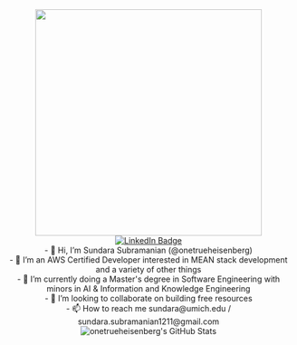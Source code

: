 <div id="header" align="center">
  <img src="https://i.giphy.com/media/v1.Y2lkPTc5MGI3NjExa2NmejVwMG41dHRjazFzc3NmaDd3M3E2Y3hqcGpyOG1zYXgwajdkNyZlcD12MV9pbnRlcm5hbF9naWZfYnlfaWQmY3Q9cw/smGCEo5zsAXtK4bqAT/giphy.gif" width="400"/>
<div id="badges">
  <a href="https://www.linkedin.com/in/sundara-subramanian">
    <img src="https://img.shields.io/badge/LinkedIn-blue?style=for-the-badge&logo=linkedin&logoColor=white" alt="LinkedIn Badge"/>
  </a>
</div>
  <img src="https://komarev.com/ghpvc/?username=onetrueheisenberg&style=flat-square&color=blue" alt=""/>
  <div>- 👋 Hi, I’m Sundara Subramanian (@onetrueheisenberg)</div>
  <div>- 👀 I’m an AWS Certified Developer interested in MEAN stack development and a variety of other things</div>
  <div>- 🌱 I’m currently doing a Master's degree in Software Engineering with minors in AI & Information and Knowledge Engineering</div>
  <div>- 💞️ I’m looking to collaborate on building free resources</div>
  <div>- 📫 How to reach me sundara@umich.edu / sundara.subramanian1211@gmail.com</div>
  
</div>
<div></div>
<div style="display: flex; flex-direction: row; justify-content: center;">
  <img src="https://github-readme-stats.vercel.app/api/top-langs/?username=onetrueheisenberg&theme=default&show_icons=true&hide_border=true&layout=compact" alt="onetrueheisenberg's GitHub Stats" />
</div>
<!---
onetrueheisenberg/onetrueheisenberg is a ✨ special ✨ repository because its `README.md` (this file) appears on your GitHub profile.
You can click the Preview link to take a look at your changes.
--->
